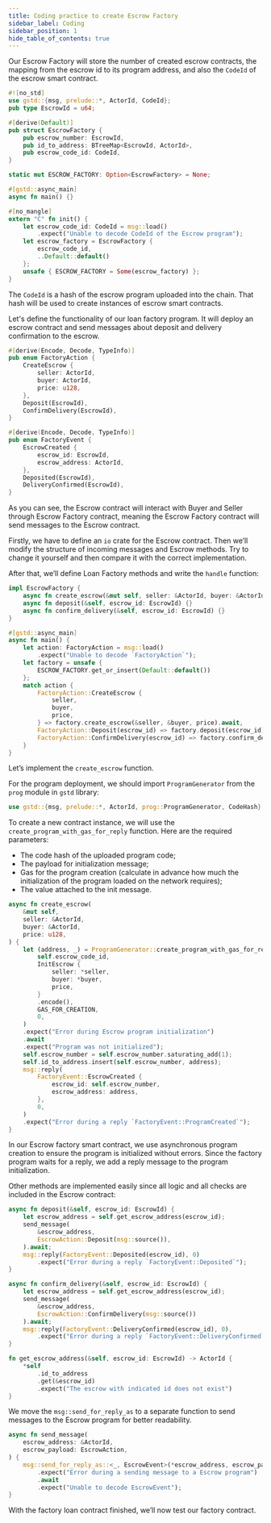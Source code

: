 ```yaml
---
title: Coding practice to create Escrow Factory
sidebar_label: Coding
sidebar_position: 1
hide_table_of_contents: true
---
```


Our Escrow Factory will store the number of created escrow contracts, the mapping from the escrow id to its program address, and also the `CodeId` of the escrow smart contract.

```rust
#![no_std]
use gstd::{msg, prelude::*, ActorId, CodeId};
pub type EscrowId = u64;

#[derive(Default)]
pub struct EscrowFactory {
    pub escrow_number: EscrowId,
    pub id_to_address: BTreeMap<EscrowId, ActorId>,
    pub escrow_code_id: CodeId,
}

static mut ESCROW_FACTORY: Option<EscrowFactory> = None;

#[gstd::async_main]
async fn main() {}

#[no_mangle]
extern "C" fn init() {
    let escrow_code_id: CodeId = msg::load()
        .expect("Unable to decode CodeId of the Escrow program");
    let escrow_factory = EscrowFactory {
        escrow_code_id,
        ..Default::default()
    };
    unsafe { ESCROW_FACTORY = Some(escrow_factory) };
}
```

The `CodeId` is a hash of the escrow program uploaded into the chain. That hash will be used to create instances of escrow smart contracts.

Let's define the functionality of our loan factory program. It will deploy an escrow contract and send messages about deposit and delivery confirmation to the escrow.

```rust
#[derive(Encode, Decode, TypeInfo)]
pub enum FactoryAction {
    CreateEscrow {
        seller: ActorId,
        buyer: ActorId,
        price: u128,
    },
    Deposit(EscrowId),
    ConfirmDelivery(EscrowId),
}

#[derive(Encode, Decode, TypeInfo)]
pub enum FactoryEvent {
    EscrowCreated {
        escrow_id: EscrowId,
        escrow_address: ActorId,
    },
    Deposited(EscrowId),
    DeliveryConfirmed(EscrowId),
}
```

As you can see, the Escrow contract will interact with Buyer and Seller through Escrow Factory contract, meaning the Escrow Factory contract will send messages to the Escrow contract.

Firstly, we have to define an `io` crate for the Escrow contract. Then we’ll modify the structure of incoming messages and Escrow methods. Try to change it yourself and then compare it with the correct implementation.

After that, we’ll define Loan Factory methods and write the `handle` function:

```rust
impl EscrowFactory {
    async fn create_escrow(&mut self, seller: &ActorId, buyer: &ActorId, price: u128) {}
    async fn deposit(&self, escrow_id: EscrowId) {}
    async fn confirm_delivery(&self, escrow_id: EscrowId) {}
}

#[gstd::async_main]
async fn main() {
    let action: FactoryAction = msg::load()
        .expect("Unable to decode `FactoryAction`");
    let factory = unsafe {
        ESCROW_FACTORY.get_or_insert(Default::default())
    };
    match action {
        FactoryAction::CreateEscrow {
            seller,
            buyer,
            price,
        } => factory.create_escrow(&seller, &buyer, price).await,
        FactoryAction::Deposit(escrow_id) => factory.deposit(escrow_id).await,
        FactoryAction::ConfirmDelivery(escrow_id) => factory.confirm_delivery(escrow_id).await,
    }
}
```

Let’s implement the `create_escrow` function.

For the program deployment, we should import `ProgramGenerator` from the `prog` module in `gstd` library:

```rust
use gstd::{msg, prelude::*, ActorId, prog::ProgramGenerator, CodeHash};
```

To create a new contract instance, we will use the `create_program_with_gas_for_reply` function. Here are the required parameters:

- The code hash of the uploaded program code;
- The payload for initialization message;
- Gas for the program creation (calculate in advance how much the initialization of the program loaded on the network requires);
- The value attached to the init message.

```rust
async fn create_escrow(
    &mut self,
    seller: &ActorId,
    buyer: &ActorId,
    price: u128,
) {
    let (address, _) = ProgramGenerator::create_program_with_gas_for_reply(
        self.escrow_code_id,
        InitEscrow {
            seller: *seller,
            buyer: *buyer,
            price,
        }
        .encode(),
        GAS_FOR_CREATION,
        0,
    )
    .expect("Error during Escrow program initialization")
    .await
    .expect("Program was not initialized");
    self.escrow_number = self.escrow_number.saturating_add(1);
    self.id_to_address.insert(self.escrow_number, address);
    msg::reply(
        FactoryEvent::EscrowCreated {
            escrow_id: self.escrow_number,
            escrow_address: address,
        },
        0,
    )
    .expect("Error during a reply `FactoryEvent::ProgramCreated`");
}
```

In our Escrow factory smart contract, we use asynchronous program creation to ensure the program is initialized without errors. Since the factory program waits for a reply, we add a reply message to the program initialization.

Other methods are implemented easily since all logic and all checks are included in the Escrow contract:

```rust
async fn deposit(&self, escrow_id: EscrowId) {
    let escrow_address = self.get_escrow_address(escrow_id);
    send_message(
        &escrow_address,
        EscrowAction::Deposit(msg::source()),
    ).await;
    msg::reply(FactoryEvent::Deposited(escrow_id), 0)
        .expect("Error during a reply `FactoryEvent::Deposited`");
}

async fn confirm_delivery(&self, escrow_id: EscrowId) {
    let escrow_address = self.get_escrow_address(escrow_id);
    send_message(
        &escrow_address,
        EscrowAction::ConfirmDelivery(msg::source())
    ).await;
    msg::reply(FactoryEvent::DeliveryConfirmed(escrow_id), 0),
        .expect("Error during a reply `FactoryEvent::DeliveryConfirmed`");
}

fn get_escrow_address(&self, escrow_id: EscrowId) -> ActorId {
    *self
        .id_to_address
        .get(&escrow_id)
        .expect("The escrow with indicated id does not exist")
}
```

We move the `msg::send_for_reply_as` to a separate function to send messages to the Escrow program for better readability.

```rust
async fn send_message(
    escrow_address: &ActorId,
    escrow_payload: EscrowAction,
) {
    msg::send_for_reply_as::<_, EscrowEvent>(*escrow_address, escrow_payload, msg::value())
        .expect("Error during a sending message to a Escrow program")
        .await
        .expect("Unable to decode EscrowEvent");
}
```

With the factory loan contract finished, we’ll now test our factory contract.
